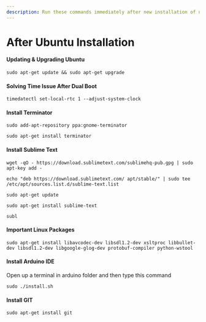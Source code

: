 ```yaml
---
description: Run these commands immediately after new installation of ubuntu.
---
```


# After Ubuntu Installation

#### Updating & Upgrading Ubuntu

```text
sudo apt-get update && sudo apt-get upgrade
```

#### Solving Time Issue After Dual Boot

```text
timedatectl set-local-rtc 1 --adjust-system-clock
```

#### Install Terminator

```text
sudo add-apt-repository ppa:gnome-terminator
```

```text
sudo apt-get install terminator
```

#### Install Sublime Text

```text
wget -qO - https://download.sublimetext.com/sublimehq-pub.gpg | sudo apt-key add -
```

```text
echo "deb https://download.sublimetext.com/ apt/stable/" | sudo tee /etc/apt/sources.list.d/sublime-text.list
```

```text
sudo apt-get update
```

```text
sudo apt-get install sublime-text
```

```text
subl
```

#### Important Linux Packages

```text
sudo apt-get install libavcodec-dev libsdl1.2-dev xsltproc libbullet-dev libsdl1.2-dev libgoogle-glog-dev protobuf-compiler python-wstool
```

#### Install Arduino IDE

Open up a terminal in arduino folder and then type this command

```text
sudo ./install.sh
```

#### Install GIT

```text
sudo apt-get install git
```

